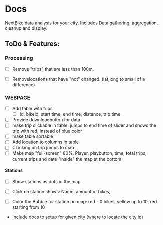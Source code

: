 # Docs

NextBike data analysis for your city.
Includes Data gathering, aggregation, cleanup and display.


## ToDo & Features:

### Processing
- [ ] Remove "trips" that are less than 100m.
- [ ] Removelocations that have "not" changed. (lat,long to small of a difference)


### WEBPAGE
- [ ] Add table with trips
    - [ ] id, bikeid, start time, end time, distance, trip time
- [ ] Provide downloadbutton for data
- [ ] make trip clickable in table, jumps to end time of slider and shows the trip with red, instead of blue color
- [ ] make table sortable
- [ ] Add location to columns in table
- [ ] CLicking on trip jumps to map
- [ ] Make map "full-screen" 80%. Player, playbutton, time, total trips, current trips and date "inside" the map at the bottom

#### Stations
- [ ] Show stations as dots in the map
- [ ] Click on station shows: Name, amount of bikes,
- [ ] Color the Bubble for station on map: red - 0 bikes, yellow up to 10, red starting from 10 



- Include docs to setup for given city (where to locate the city id)

